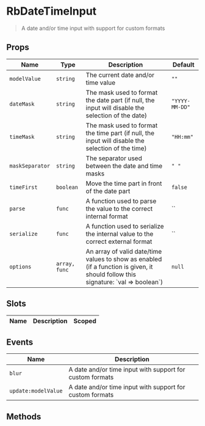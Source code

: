 # RbDateTimeInput

> A date and&#x2F;or time input with support for custom formats

## Props

| Name | Type | Description | Default |
| ---- | ---- | ----------- | ------- |
| `modelValue` | `string` | The current date and&#x2F;or time value | `""` |
| `dateMask` | `string` | The mask used to format the date part (if null, the input will disable the selection of the date) | `"YYYY-MM-DD"` |
| `timeMask` | `string` | The mask used to format the time part (if null, the input will disable the selection of the time) | `"HH:mm"` |
| `maskSeparator` | `string` | The separator used between the date and time masks | `" "` |
| `timeFirst` | `boolean` | Move the time part in front of the date part | `false` |
| `parse` | `func` | A function used to parse the value to the correct internal format | `` |
| `serialize` | `func` | A function used to serialize the internal value to the correct external format | `` |
| `options` | `array, func` | An array of valid date&#x2F;time values to show as enabled (if a function is given, it should follow this signature: &#x60;val &#x3D;&gt; boolean&#x60;) | `null` |

## Slots

| Name | Description | Scoped |
| ---- | ----------- | ------ |

## Events

| Name | Description |
| ---- | ----------- |
| `blur` | A date and&#x2F;or time input with support for custom formats |
| `update:modelValue` | A date and&#x2F;or time input with support for custom formats |

## Methods

